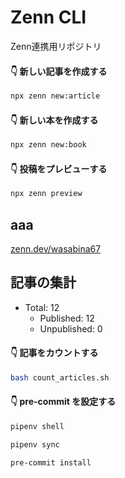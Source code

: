 # Zenn CLI
Zenn連携用リポジトリ

#### 👇  新しい記事を作成する

```bash
npx zenn new:article
```

#### 👇  新しい本を作成する

```bash
npx zenn new:book
```

#### 👇  投稿をプレビューする

```bash
npx zenn preview
```

## aaa

[zenn.dev/wasabina67](https://zenn.dev/wasabina67)

## 記事の集計

- Total: 12
  - Published: 12
  - Unpublished: 0

#### 👇  記事をカウントする

```bash
bash count_articles.sh
```

#### 👇  pre-commit を設定する

```bash
pipenv shell
```

```bash
pipenv sync
```

```bash
pre-commit install
```
